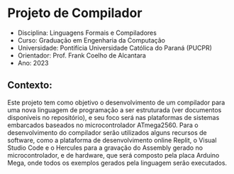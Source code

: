 # Projeto de Compilador

* Disciplina: Linguagens Formais e Compiladores
* Curso: Graduação em Engenharia da Computação
* Universidade: Pontifícia Universidade Católica do Paraná (PUCPR)
* Orientador: Prof. Frank Coelho de Alcantara
* Ano: 2023

## Contexto:

Este projeto tem como objetivo o desenvolvimento de um compilador para uma nova linguagem de programação a ser estruturada (ver documentos disponíveis no repositório), e seu foco será nas plataformas de sistemas embarcados baseados no microcontrolador ATmega2560. Para o desenvolvimento do compilador serão utilizados alguns recursos de software, como a plataforma de desenvolvimento online Replit, o Visual Studio Code e o Hercules para a gravação do Assembly gerado no microcontrolador, e de hardware, que será composto pela placa Arduino Mega, onde todos os exemplos gerados pela linguagem serão executados.
